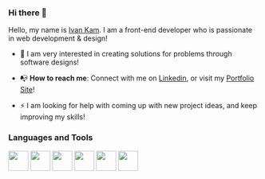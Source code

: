 ### Hi there 👋

Hello, my name is <a href="https://www.linkedin.com/in/ivan-kam00/">Ivan Kam</a>. I am a front-end developer who is passionate in web development & design! 

<ul>
  <li>
    <p>&#127750 I am very interested in creating solutions for problems through software designs!
  </li>
  <li>
    <p>&#128237 <b>How to reach me</b>: Connect with me on <a href="https://www.linkedin.com/in/ivan-kam00/">Linkedin</a>, or visit my <a href="https://ivodesign.link/">Portfolio Site</a>!
  </li>
  <li>
    <p>⚡ I am looking for help with coming up with new project ideas, and keep improving my skills!</p>
  </li>
</ul>

<h3>Languages and Tools</h3>
<div display="flex">
<img src="https://cdn-icons-png.flaticon.com/512/5968/5968267.png" width="40px" height="40px">
<img src="https://cdn-icons-png.flaticon.com/512/5968/5968242.png" width="40px" height="40px">
<img src="https://cdn-icons-png.flaticon.com/512/5968/5968292.png" width="40px" height="40px">
<img src="https://cdn-icons-png.flaticon.com/512/3334/3334886.png" width="40px" height="40px">
<img src="https://cdn-icons-png.flaticon.com/512/174/174881.png" width="40px" height="40px">
<img src="https://cdn-icons-png.flaticon.com/512/5968/5968332.png" width="40px" height="40px">
 </div>
<!--
**ivankam123/ivankam123** is a ✨ _special_ ✨ repository because its `README.md` (this file) appears on your GitHub profile.

Here are some ideas to get you started:

- 🔭 I’m currently working on ...
- 🌱 I’m currently learning ...
- 👯 I’m looking to collaborate on ...
- 🤔 I’m looking for help with ...
- 💬 Ask me about ...
- 📫 How to reach me: ...
- 😄 Pronouns: ...
- ⚡ Fun fact: ...
-->
